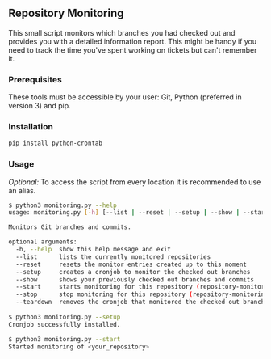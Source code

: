 ## Repository Monitoring
This small script monitors which branches you had checked out and provides you with a detailed information report.
This might be handy if you need to track the time you've spent working on tickets but can't remember it.

### Prerequisites
These tools must be accessible by your user: Git, Python (preferred in version 3) and pip.

### Installation
```bash
pip install python-crontab
```

### Usage
_Optional:_ To access the script from every location it is recommended to use an alias.
```bash
$ python3 monitoring.py --help
usage: monitoring.py [-h] [--list | --reset | --setup | --show | --start | --stop | --teardown]

Monitors Git branches and commits.

optional arguments:
  -h, --help  show this help message and exit
  --list      lists the currently monitored repositories
  --reset     resets the monitor entries created up to this moment
  --setup     creates a cronjob to monitor the checked out branches
  --show      shows your previously checked out branches and commits
  --start     starts monitoring for this repository (repository-monitoring)
  --stop      stop monitoring for this repository (repository-monitoring)
  --teardown  removes the cronjob that monitored the checked out branches
  
$ python3 monitoring.py --setup
Cronjob successfully installed.

$ python3 monitoring.py --start
Started monitoring of <your_repository>

```